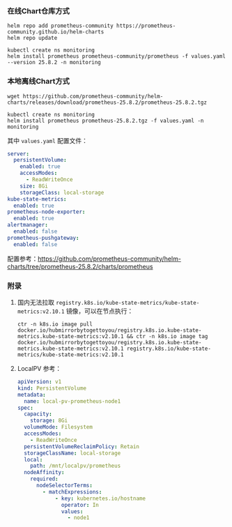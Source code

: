 ### 在线Chart仓库方式

```shell
helm repo add prometheus-community https://prometheus-community.github.io/helm-charts
helm repo update
```

```shell
kubectl create ns monitoring
helm install prometheus prometheus-community/prometheus -f values.yaml --version 25.8.2 -n monitoring
```

### 本地离线Chart方式

```shell
wget https://github.com/prometheus-community/helm-charts/releases/download/prometheus-25.8.2/prometheus-25.8.2.tgz
```

```shell
kubectl create ns monitoring
helm install prometheus prometheus-25.8.2.tgz -f values.yaml -n monitoring
```

其中 `values.yaml` 配置文件：

```yaml
server:
  persistentVolume:
    enabled: true
    accessModes:
      - ReadWriteOnce
    size: 8Gi
    storageClass: local-storage
kube-state-metrics:
  enabled: true
prometheus-node-exporter:
  enabled: true
alertmanager:
  enabled: false
prometheus-pushgateway:
  enabled: false
```

配置参考：https://github.com/prometheus-community/helm-charts/tree/prometheus-25.8.2/charts/prometheus

### 附录

1. 国内无法拉取 `registry.k8s.io/kube-state-metrics/kube-state-metrics:v2.10.1` 镜像，可以在节点执行：

   ```shell
   ctr -n k8s.io image pull docker.io/hubmirrorbytogettoyou/registry.k8s.io.kube-state-metrics.kube-state-metrics:v2.10.1 && ctr -n k8s.io image tag docker.io/hubmirrorbytogettoyou/registry.k8s.io.kube-state-metrics.kube-state-metrics:v2.10.1 registry.k8s.io/kube-state-metrics/kube-state-metrics:v2.10.1
   ```

2. LocalPV 参考：

    ```yaml
    apiVersion: v1
    kind: PersistentVolume
    metadata:
      name: local-pv-prometheus-node1
    spec:
      capacity:
        storage: 8Gi
      volumeMode: Filesystem
      accessModes:
        - ReadWriteOnce
      persistentVolumeReclaimPolicy: Retain
      storageClassName: local-storage
      local:
        path: /mnt/localpv/prometheus
      nodeAffinity:
        required:
          nodeSelectorTerms:
            - matchExpressions:
                - key: kubernetes.io/hostname
                  operator: In
                  values:
                    - node1
    ```
